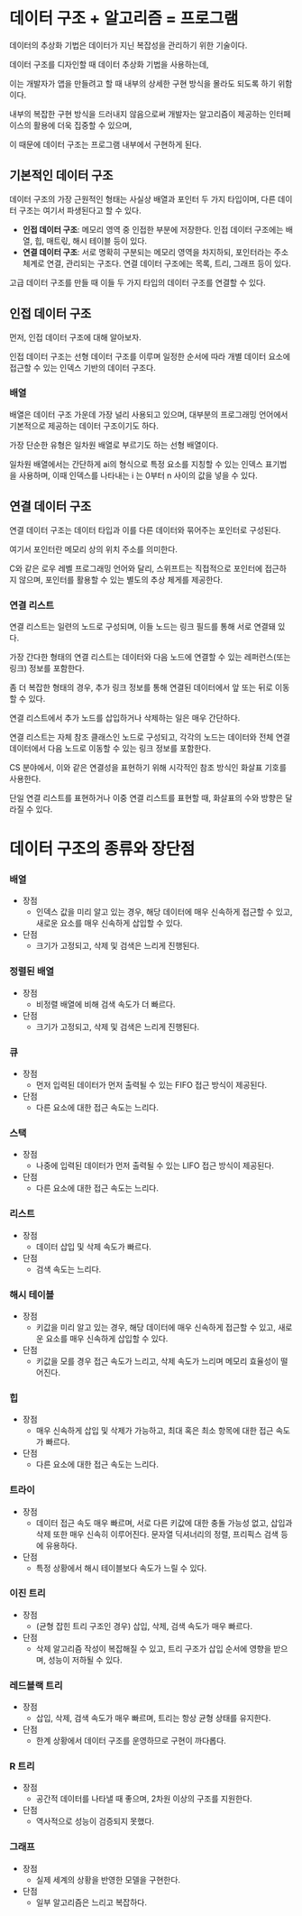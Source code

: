 # 데이터 구조 + 알고리즘 = 프로그램

데이터의 추상화 기법은 데이터가 지닌 복잡성을 관리하기 위한 기술이다.

데이터 구조를 디자인할 때 데이터 추상화 기법을 사용하는데,

이는 개발자가 앱을 만들려고 할 때 내부의 상세한 구현 방식을 몰라도 되도록 하기 위함이다.

내부의 복잡한 구현 방식을 드러내지 않음으로써 개발자는 알고리즘이 제공하는 인터페이스의 활용에 더욱 집중할 수 있으며,

이 때문에 데이터 구조는 프로그램 내부에서 구현하게 된다.

## 기본적인 데이터 구조

데이터 구조의 가장 근원적인 형태는 사실상 배열과 포인터 두 가지 타입이며, 다른 데이터 구조는 여기서 파생된다고 할 수 있다.

* **인접 데이터 구조**: 메모리 영역 중 인접한 부분에 저장한다. 인접 데이터 구조에는 배열, 힙, 매트릯, 해시 테이블 등이 있다.
* **연결 데이터 구조**: 서로 명확히 구분되는 메모리 영역을 차지하되, 포인터라는 주소 체계로 연결, 관리되는 구조다. 연결 데이터 구조에는 목록, 트리, 그래프 등이 있다.

고급 데이터 구조를 만들 때 이들 두 가지 타입의 데이터 구조를 연결할 수 있다.

## 인접 데이터 구조

먼저, 인접 데이터 구조에 대해 알아보자.

인접 데이터 구조는 선형 데이터 구조를 이루며 일정한 순서에 따라 개별 데이터 요소에 접근할 수 있는 인덱스 기반의 데이터 구조다.

### 배열

배열은 데이터 구조 가운데 가장 널리 사용되고 있으며, 대부분의 프로그래밍 언어에서 기본적으로 제공하는 데이터 구조이기도 하다.

가장 단순한 유형은 일차원 배열로 부르기도 하는 선형 배열이다.

일차원 배열에서는 간단하게 ai의 형식으로 특정 요소를 지칭할 수 있는 인덱스 표기법을 사용하며, 이때 인덱스를 나타내는 i 는 0부터 n 사이의 값을 넣을 수 있다.

## 연결 데이터 구조

연결 데이터 구조는 데이터 타입과 이를 다른 데이터와 묶어주는 포인터로 구성된다.

여기서 포인터란 메모리 상의 위치 주소를 의미한다.

C와 같은 로우 레벨 프로그래밍 언어와 달리, 스위프트는 직접적으로 포인터에 접근하지 않으며, 포인터를 활용할 수 있는 별도의 추상 체게를 제공한다.

### 연결 리스트

연결 리스트는 일련의 노드로 구성되며, 이들 노드는 링크 필드를 통해 서로 연결돼 있다.

가장 간다한 형태의 연결 리스트는 데이터와 다음 노드에 연결할 수 있는 레퍼런스(또는 링크) 정보를 포함한다.

좀 더 복잡한 형태의 경우, 추가 링크 정보를 통해 연결된 데이터에서 앞 또는 뒤로 이동할 수 있다.

연결 리스트에서 추가 노드를 삽입하거나 삭제하는 일은 매우 간단하다.

연결 리스트는 자체 참조 클래스인 노드로 구성되고, 각각의 노드는 데이터와 전체 연결 데이터에서 다음 노드로 이동할 수 있는 링크 정보를 포함한다.

CS 분야에서, 이와 같은 연결성을 표현하기 위해 시각적인 참조 방식인 화살표 기호를 사용한다.

단일 연결 리스트를 표현하거나 이중 연결 리스트를 표현할 때, 화살표의 수와 방향은 달라질 수 있다.

# 데이터 구조의 종류와 장단점

### 배열
* 장점
	* 인덱스 값을 미리 알고 있는 경우, 해당 데이터에 매우 신속하게 접근할 수 있고, 새로운 요소를 매우 신속하게 삽입할 수 있다.
* 단점
	* 크기가 고정되고, 삭제 및 검색은 느리게 진행된다.

### 정렬된 배열
* 장점
	* 비정렬 배열에 비해 검색 속도가 더 빠르다.
* 단점
	* 크기가 고정되고, 삭제 및 검색은 느리게 진행된다.

### 큐
* 장점
	* 먼저 입력된 데이터가 먼저 출력될 수 있는 FIFO 접근 방식이 제공된다.
* 단점
	* 다른 요소에 대한 접근 속도는 느리다.

### 스택
* 장점
	* 나중에 입력된 데이터가 먼저 출력될 수 있는 LIFO 접근 방식이 제공된다.
* 단점
	* 다른 요소에 대한 접근 속도는 느리다.

### 리스트
* 장점
	* 데이터 삽입 및 삭제 속도가 빠르다.
* 단점
	* 검색 속도는 느리다.

### 해시 테이블
* 장점
	* 키값을 미리 알고 있는 경우, 해당 데이터에 매우 신속하게 접근할 수 있고, 새로운 요소를 매우 신속하게 삽입할 수 있다.
* 단점
	* 키값을 모를 경우 접근 속도가 느리고, 삭제 속도가 느리며 메모리 효율성이 떨어진다.

### 힙
* 장점
	* 매우 신속하게 삽입 및 삭제가 가능하고, 최대 혹은 최소 항목에 대한 접근 속도가 빠르다.
* 단점
	* 다른 요소에 대한 접근 속도는 느리다.

### 트라이
* 장점
	* 데이터 접근 속도 매우 빠르며, 서로 다른 키값에 대한 충돌 가능성 없고, 삽입과 삭제 또한 매우 신속히 이루어진다. 문자열 딕셔너리의 정렬, 프리픽스 검색 등에 유용하다.
* 단점
	* 특정 상황에서 해시 테이블보다 속도가 느릴 수 있다.

### 이진 트리
* 장점
	* (균형 잡힌 트리 구조인 경우) 삽입, 삭제, 검색 속도가 매우 빠르다.
* 단점
	* 삭제 알고리즘 작성이 복잡해질 수 있고, 트리 구조가 삽입 순서에 영향을 받으며, 성능이 저하될 수 있다.

### 레드블랙 트리
* 장점
	* 삽입, 삭제, 검색 속도가 매우 빠르며, 트리는 항상 균형 상태를 유지한다.
* 단점
	* 한계 상황에서 데이터 구조를 운영하므로 구현이 까다롭다.

### R 트리
* 장점
	* 공간적 데이터를 나타낼 때 좋으며, 2차원 이상의 구조를 지원한다.
* 단점
	* 역사적으로 성능이 검증되지 못했다.

### 그래프
* 장점
	* 실제 세계의 상황을 반영한 모델을 구현한다.
* 단점
	* 일부 알고리즘은 느리고 복잡하다.


























